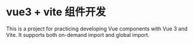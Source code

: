 # vue3 + vite 组件开发


This is a project for practicing developing Vue components with Vue 3 and Vite. It supports both on-demand import and global import.